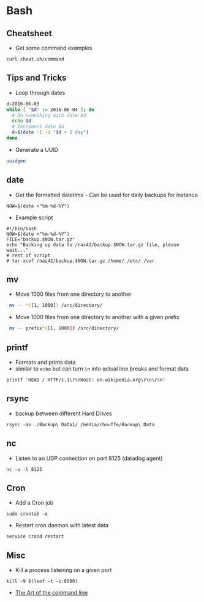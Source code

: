 # Bash

## Cheatsheet

* Get some command examples
```
curl cheat.sh/command
```

## Tips and Tricks

* Loop through dates

```bash
d=2016-06-03
while [ "$d" != 2016-06-04 ]; do
  # Do something with date $d
  echo $d
  # Increment date $d
  d=$(date -I -d "$d + 1 day")
done
```
* Generate a UUID
```bash
uuidgen
```

## date

* Get the formatted datetime - Can be used for daily backups for instance
```
NOW=$(date +"%m-%d-%Y")
```
* Example script
```
#!/bin/bash
NOW=$(date +"%m-%d-%Y")
FILE="backup.$NOW.tar.gz"
echo "Backing up data to /nas42/backup.$NOW.tar.gz file, please wait..."
# rest of script
# tar xcvf /nas42/backup.$NOW.tar.gz /home/ /etc/ /var
```

## mv

* Move 1000 files from one directory to another
```bash
 mv -- *([1, 1000]) /src/directory/
 ```
* Move 1000 files from one directory to another with a given prefix
```bash
 mv -- prefix*([1, 1000]) /src/directory/
```

## printf

* Formats and prints data
* similar to `echo` but can turn `\n` into actual line breaks and format data
```
printf 'HEAD / HTTP/1.1\r\nHost: en.wikipedia.org\r\n\r\n'
```

## rsync

* backup between different Hard Drives
```
rsync -av ./Backup\ Data1/ /media/chouffe/Backup\ Data
```

## nc

* Listen to an UDP connection on port 8125 (datadog agent)
```
nc -u -l 8125
```

## Cron

* Add a Cron job
```
sudo crontab -e
```
* Restart cron daemon with latest data
```
service crond restart
```

## Misc

* Kill a process listening on a given port
```
kill -9 $(lsof -t -i:8080)
```
* [The Art of the command line](https://github.com/jlevy/the-art-of-command-line)
